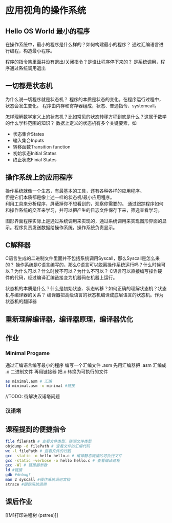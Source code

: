 # 应用视角的操作系统

## Hello OS World 最小的程序
在操作系统中，最小的程序是什么样的？如何构建最小的程序？
通过汇编语言进行编程，构造最小程序。

程序的指令集里面并没有退出/关闭指令？是谁让程序停下来的？
是系统调用，程序通过系统调用退出
## 一切都是状态机
为什么说一切程序就是状态机？
程序的本质是状态的变化。在程序运行过程中，状态会发生变化。
程序由内存和寄存器组成，状态、普通指令、systemcall。

怎样理解数学定义上的状态机？比如常见的状态转移方程到底是什么？这属于数学的什么学科范围的知识？
数据上定义的状态机有多个关键要素，如
- 状态集合States
- 输入集合Inputs
- 转移函数Transition function
- 初始状态Initial States
- 终止状态Finial States

## 操作系统上的应用程序
操作系统就像一个生态，有最基本的工具，还有各种各样的应用程序。  
但是它们本质都是像上述一样的状态机/最小应用程序。  
利用工具来分析程序，屏蔽掉你不想看到的，观察你需要的。
通过跟踪程序如何和操作系统的交互来学习，并可以把产生的日志文件保存下来，筛选查看学习。

图形界面程序实际上是通过系统调用来实现的，通过系统调用来实现图形界面的显示。程序负责发送数据给操作系统，操作系统负责显示。

## C解释器
C语言生成的二进制文件里面并不包括系统调用Syscall，那么Syscall是怎么来的？
操作系统是C语言编写的，那么C语言可以脱离操作系统运行吗？什么时候可以？为什么可以？什么时候不可以？为什么不可以？
C语言可以直接编写操作硬件的代码，经过编译汇编链接变为机器码在机器上运行。

状态机的本质是什么？什么是初始状态、状态转移？如何正确的理解状态机？状态机与编译器的关系？
编译器把高级语言的状态机编译成底层语言的状态机。作为状态机的翻译器

## 重新理解编译器，编译器原理，编译器优化

## 作业
### Minimal Progame
通过汇编语言编写最小的程序
编写一个汇编文件 .asm
先用汇编器把 .asm 汇编成 .o 二进制文件
再用链接器 把.o 转换为可执行的文件
```bash
as minimal.asm # 汇编
ld minimal.asm -o minimal #链接
```

//TODO: 待解决汉诺塔问题
### 汉诺塔



## 课程提到的便捷指令

```bash
file filePath # 查看文件类型，猜测文件类型
objdump -d filePath # 查看文件的汇编代码
wc -l filePath # 查看文件的行数
gcc -static -o hello hello.c # 编译静态链接的可执行文件
gcc -static -verbose -o hello hello.c # 查看编译过程
gcc -Wl # 链接器参数
ld #链接
gdb #debug?
man 2 syscall #操作系统调用文档
strace #跟踪系统调用
```

## 课后作业
[[M1打印进程树 (pstree)]]